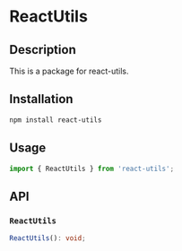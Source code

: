# ReactUtils

## Description

This is a package for react-utils.

## Installation

```bash
npm install react-utils
```

## Usage

```typescript
import { ReactUtils } from 'react-utils';
```

## API

### `ReactUtils`

```typescript
ReactUtils(): void;
```
